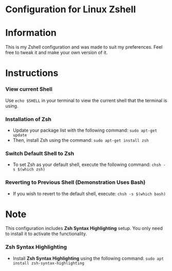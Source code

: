 # Configuration for Linux Zshell

# Information
This is my Zshell configuration and was made to suit my preferences.
Feel free to tweak it and make your own version of it.

# Instructions
### View current Shell
Use `echo $SHELL` in your terminal to view the current shell
that the terminal is using.

### Installation of Zsh
- Update your package list with the following command:
`sudo apt-get update`
- Then, install Zsh using the command:
`sudo apt-get install zsh`

### Switch Default Shell to Zsh
- To set Zsh as your default shell, execute the following command:
`chsh -s $(which zsh)`

### Reverting to Previous Shell (Demonstration Uses Bash)
- If you wish to revert to the default shell, execute:
`chsh -s $(which bash)`

# Note
This configuration includes **Zsh Syntax Highlighting** setup. 
You only need to install it to activate the functionality.

### Zsh Syntax Highlighting
- Install **Zsh Syntax Highlighting** using the following command:
`sudo apt install zsh-syntax-highlighting`
